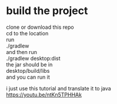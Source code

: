 # build the project 
clone or download this repo\
cd to the location \
run\
./gradlew\
and then run\
./gradlew desktop:dist\
the jar should be in\
desktop/build/libs\
and you can run it

i just use this tutorial and translate it to java\
https://youtu.be/ntKn5TPHHAk
